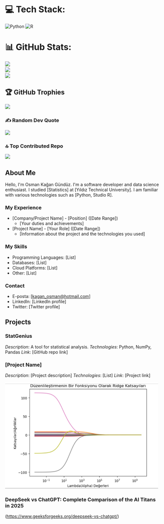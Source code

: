 
# 💻 Tech Stack:
![Python](https://img.shields.io/badge/python-3670A0?style=for-the-badge&logo=python&logoColor=ffdd54) ![R](https://img.shields.io/badge/r-%23276DC3.svg?style=for-the-badge&logo=r&logoColor=white)
# 📊 GitHub Stats:
![](https://github-readme-stats.vercel.app/api?username=ReeseJhon&theme=dark&hide_border=false&include_all_commits=false&count_private=false)<br/>
![](https://github-readme-streak-stats.herokuapp.com/?user=ReeseJhon&theme=dark&hide_border=false)<br/>
![](https://github-readme-stats.vercel.app/api/top-langs/?username=ReeseJhon&theme=dark&hide_border=false&include_all_commits=false&count_private=false&layout=compact)

## 🏆 GitHub Trophies
![](https://github-profile-trophy.vercel.app/?username=ReeseJhon&theme=radical&no-frame=false&no-bg=true&margin-w=4)

### ✍️ Random Dev Quote
![](https://quotes-github-readme.vercel.app/api?type=horizontal&theme=radical)

### 🔝 Top Contributed Repo
![](https://github-contributor-stats.vercel.app/api?username=ReeseJhon&limit=5&theme=dark&combine_all_yearly_contributions=true)

## About Me

Hello, I'm Osman Kağan Gündüz. I'm a software developer and data science enthusiast. I studied [Statistics] at [Yıldız Technical University]. I am familiar with various technologies such as [Python, Studio R].

### My Experience

* [Company/Project Name] - [Position] ([Date Range])
  * [Your duties and achievements]
* [Project Name] - [Your Role] ([Date Range])
  * [Information about the project and the technologies you used]

### My Skills

* Programming Languages: [List]
* Databases: [List]
* Cloud Platforms: [List]
* Other: [List]

### Contact

* E-posta: [kagan_osman@hotmail.com]
* LinkedIn: [LinkedIn profile]
* Twitter: [Twitter profile]

## Projects

### StatGenius

*Description*: A tool for statistical analysis.
*Technologies*: Python, NumPy, Pandas
*Link*: [GitHub repo link]

### [Project Name]

*Description*: [Project description]
*Technologies*: [List]
*Link*: [Project link]

<img src="example1.jpg" alt="Ridge Coefficients as a Function of Regularization" width="500">

### DeepSeek vs ChatGPT: Complete Comparison of the AI Titans in 2025

(https://www.geeksforgeeks.org/deepseek-vs-chatgpt/)
